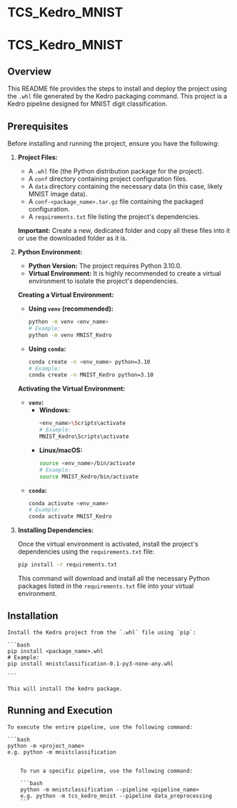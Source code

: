 # TCS_Kedro_MNIST

# TCS_Kedro_MNIST

## Overview

This README file provides the steps to install and deploy the project using the `.whl` file generated by the Kedro packaging command. This project is a Kedro pipeline designed for MNIST digit classification.

## Prerequisites

Before installing and running the project, ensure you have the following:

1.  **Project Files:**
    *   A `.whl` file (the Python distribution package for the project).
    *   A `conf` directory containing project configuration files.
    *   A `data` directory containing the necessary data (in this case, likely MNIST image data).
    *   A `conf-<package_name>.tar.gz` file containing the packaged configuration.
    *   A `requirements.txt` file listing the project's dependencies.

    **Important:** Create a new, dedicated folder and copy all these files into it or use the downloaded folder as it is.

2.  **Python Environment:**
    *   **Python Version:** The project requires Python 3.10.0.
    *   **Virtual Environment:** It is highly recommended to create a virtual environment to isolate the project's dependencies.

    **Creating a Virtual Environment:**

    *   **Using `venv` (recommended):**
        ```bash
        python -m venv <env_name>
        # Example:
        python -m venv MNIST_Kedro
        ```
    *   **Using `conda`:**
        ```bash
        conda create -n <env_name> python=3.10
        # Example:
        conda create -n MNIST_Kedro python=3.10
        ```

    **Activating the Virtual Environment:**

    *   **`venv`:**
        *   **Windows:**
            ```bash
            <env_name>\Scripts\activate
            # Example:
            MNIST_Kedro\Scripts\activate
            ```
        *   **Linux/macOS:**
            ```bash
            source <env_name>/bin/activate
            # Example:
            source MNIST_Kedro/bin/activate
            ```
    *   **`conda`:**
        ```bash
        conda activate <env_name>
        # Example:
        conda activate MNIST_Kedro
        ```

3.  **Installing Dependencies:**

    Once the virtual environment is activated, install the project's dependencies using the `requirements.txt` file:

    ```bash
    pip install -r requirements.txt
    ```

    This command will download and install all the necessary Python packages listed in the `requirements.txt` file into your virtual environment.

## Installation

    Install the Kedro project from the `.whl` file using `pip`:

    ```bash
    pip install <package_name>.whl
    # Example:
    pip install mnistclassification-0.1-py3-none-any.whl

    ```

    This will install the kedro package.

## Running and Execution
    To execute the entire pipeline, use the following command:

    ```bash
    python -m <project_name>
    e.g. python -m mnistclassification 
```

    To run a specific pipeline, use the following command:

    ```bash
    python -m mnistclassification --pipeline <pipeline_name>
    e.g. python -m tcs_kedro_mnist --pipeline data_preprocessing
    ```

